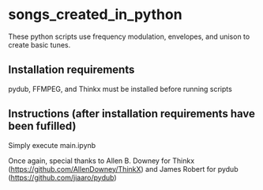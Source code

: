 # songs_created_in_python
These python scripts use frequency modulation, envelopes, and unison to create basic tunes. 

## Installation requirements
pydub, FFMPEG, and Thinkx must be installed before running scripts

## Instructions (after installation requirements have been fufilled)
Simply execute main.ipynb

Once again, special thanks to Allen B. Downey for Thinkx (https://github.com/AllenDowney/ThinkX) and James Robert for pydub (https://github.com/jiaaro/pydub)
